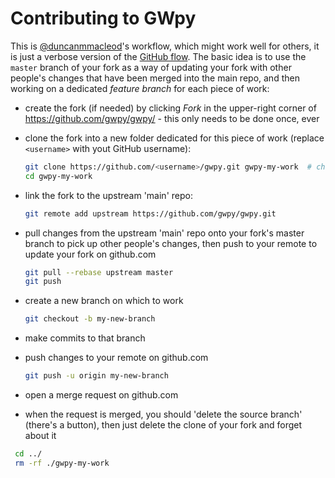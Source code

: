 # Contributing to GWpy

This is [@duncanmmacleod](//github.com/duncanmmacleod/)'s workflow, which might work well for others, it is just a verbose version of the [GitHub flow](https://guides.github.com/introduction/flow/).
The basic idea is to use the `master` branch of your fork as a way of updating your fork with other people's changes that have been merged into the main repo, and then  working on a dedicated _feature branch_ for each piece of work:

- create the fork (if needed) by clicking _Fork_ in the upper-right corner of https://github.com/gwpy/gwpy/ - this only needs to be done once, ever
- clone the fork into a new folder dedicated for this piece of work (replace `<username>` with yout GitHub username):

  ```bash
  git clone https://github.com/<username>/gwpy.git gwpy-my-work  # change gwpy-my-work as appropriate
  cd gwpy-my-work
  ```
  
- link the fork to the upstream 'main' repo:

  ```bash
  git remote add upstream https://github.com/gwpy/gwpy.git
  ```
  
- pull changes from the upstream 'main' repo onto your fork's master branch to pick up other people's changes, then push to your remote to update your fork on github.com

  ```bash
  git pull --rebase upstream master
  git push
  ```

- create a new branch on which to work

  ```bash
  git checkout -b my-new-branch
  ```
  
- make commits to that branch
- push changes to your remote on github.com

  ```bash
  git push -u origin my-new-branch
  ```

- open a merge request on github.com
- when the request is merged, you should 'delete the source branch' (there's a button), then just delete the clone of your fork and forget about it

 ```bash
  cd ../
  rm -rf ./gwpy-my-work
  ```

